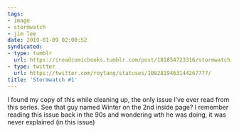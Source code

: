 ```yaml
---
tags:
- image
- stormwatch
- jim lee
date: 2019-01-09 02:00:52
syndicated:
- type: tumblr
  url: https://ireadcomicbooks.tumblr.com/post/181854723316/stormwatch-1-by-brandon-choi-jim-lee-scott
- type: twitter
  url: https://twitter.com/roytang/statuses/1082819463144267777/
title: 'Stormwatch #1'
---
```


I found my copy of this while cleaning up, the only issue I’ve ever read from this series. See that guy named Winter on the 2nd inside page? I remember reading this issue back in the 90s and wondering wth he was doing, it was never explained (in this issue)